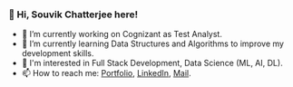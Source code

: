 ### 👋 Hi, Souvik Chatterjee here!
   - 🔭 I’m currently working on Cognizant as Test Analyst.
   - 🌱 I’m currently learning Data Structures and Algorithms to improve my development skills.
   - 👀 I'm interested in Full Stack Development, Data Science (ML, AI, DL).
   - 📫 How to reach me: [Portfolio](https://souvik06.github.io/digitalPortfolio/), [LinkedIn](https://www.linkedin.com/in/souvik06/), [Mail](mailto:souvik.chat2011@gmail.com).


<!--
**Souvik06/Souvik06** is a ✨ _special_ ✨ repository because its `README.md` (this file) appears on your GitHub profile.

Here are some ideas to get you started:

- 🔭 I’m currently working on ...
- 🌱 I’m currently learning ...
- 👯 I’m looking to collaborate on ...
- 🤔 I’m looking for help with ...
- 💬 Ask me about ...
- 📫 How to reach me: ...
- 😄 Pronouns: ...
- ⚡ Fun fact: ...
-->
